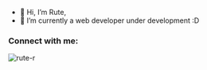 - 👋 Hi, I’m Rute,
- 🌱 I’m currently a web developer under development :D

<h3 align="left">Connect with me:</h3>
<p align="left">
</p>

<p><img align="center" src="https://github-readme-stats.vercel.app/api/top-langs?username=rute-r&show_icons=true&theme=dracula&locale=en&layout=compact" alt="rute-r" /></p>
